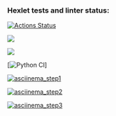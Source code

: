 ### Hexlet tests and linter status:
[![Actions Status](https://github.com/Dddarknight/python-project-lvl3/workflows/hexlet-check/badge.svg)](https://github.com/Dddarknight/python-project-lvl3/actions)

<a href="https://codeclimate.com/github/Dddarknight/python-project-lvl3/maintainability"><img src="https://api.codeclimate.com/v1/badges/7ba6dc8f87fb8431d54f/maintainability" /></a>

<a href="https://codeclimate.com/github/Dddarknight/python-project-lvl3/test_coverage"><img src="https://api.codeclimate.com/v1/badges/7ba6dc8f87fb8431d54f/test_coverage" /></a>

[![Python CI](https://github.com/Dddarknight/python-project-lvl3/actions/workflows/pyci.yml/badge.svg)]

[![asciinema_step1](https://asciinema.org/a/mpgCKj8KaZyE5JJGfkL1MBsEy.svg)](https://asciinema.org/a/mpgCKj8KaZyE5JJGfkL1MBsEy)

[![asciinema_step2](https://asciinema.org/a/0d2igGbXoD5h0WSXhX0LzkxMb.svg)](https://asciinema.org/a/0d2igGbXoD5h0WSXhX0LzkxMb)

[![asciinema_step3](https://asciinema.org/a/LrehifumKUiXAHLdsH0DpGip2.svg)](https://asciinema.org/a/LrehifumKUiXAHLdsH0DpGip2)
